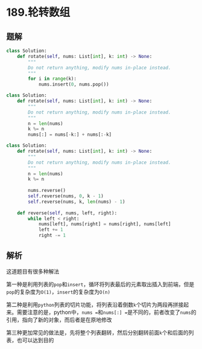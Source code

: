 # 189.轮转数组

## 题解

```python
class Solution:
    def rotate(self, nums: List[int], k: int) -> None:
        """
        Do not return anything, modify nums in-place instead.
        """
        for i in range(k):
            nums.insert(0, nums.pop())
```

```python
class Solution:
    def rotate(self, nums: List[int], k: int) -> None:
        """
        Do not return anything, modify nums in-place instead.
        """
        n = len(nums)
        k %= n
        nums[:] = nums[-k:] + nums[:-k]
```

```python
class Solution:
    def rotate(self, nums: List[int], k: int) -> None:
        """
        Do not return anything, modify nums in-place instead.
        """
        n = len(nums)
        k %= n
        
        nums.reverse()
        self.reverse(nums, 0, k - 1)
        self.reverse(nums, k, len(nums) - 1)
        
    def reverse(self, nums, left, right):
        while left < right:
            nums[left], nums[right] = nums[right], nums[left]
            left += 1
            right -= 1
```

## 解析

这道题目有很多种解法

第一种是利用列表的`pop`和`insert`，循环将列表最后的元素取出插入到前端，但是`pop`的复杂度为`O(1)`，`insert`的复杂度为`O(n)`

第二种是利用`python`列表的切片功能，将列表沿着倒数`k`个切片为两段再拼接起来。需要注意的是，python中，`nums =`和`nums[:] =`是不同的，前者改变了`nums`的引用，指向了新的对象，而后者是在原地修改

第三种更加常见的做法是，先将整个列表翻转，然后分别翻转前面`k`个和后面的列表，也可以达到目的

